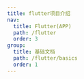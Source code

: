 ```yaml
---
title: flutter项目介绍
nav:
  title: Flutter(APP)
  path: /flutter
  order: 3
group:
  title: 基础文档
  path: /flutter/basics
  order: 1
---
```

